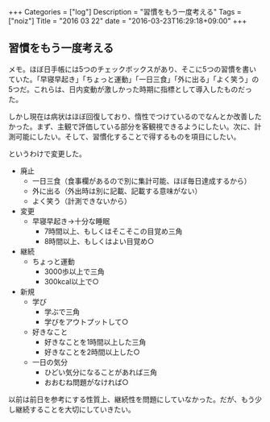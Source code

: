 +++
Categories = ["log"]
Description = "習慣をもう一度考える"
Tags = ["noiz"]
Title = "2016 03 22"
date = "2016-03-23T16:29:18+09:00"
+++

## 習慣をもう一度考える
メモ。ほぼ日手帳には5つのチェックボックスがあり、そこに5つの習慣を書いていた。「早寝早起き」「ちょっと運動」「一日三食」「外に出る」「よく笑う」の5つだ。これらは、日内変動が激しかった時期に指標として導入したものだった。

しかし現在は病状はほぼ回復しており、惰性でつけているのでなんとか改善したかった。まず、主観で評価している部分を客観視できるようにしたい。次に、計測可能にしたい。そして、習慣化することで得するものを項目にしたい。

というわけで変更した。

* 廃止
	* 一日三食（食事欄があるので別に集計可能、ほぼ毎日達成するから）
	* 外に出る（外出時は別に記載、記載する意味がない）
	* よく笑う（計測できないから）
* 変更
	* 早寝早起き→十分な睡眠
		* 7時間以上、もしくはそこそこの目覚め三角
		* 8時間以上、もしくはよい目覚め○
* 継続
	* ちょっと運動
		* 3000歩以上で三角
		* 300kcal以上で○
* 新規
	* 学び
		* 学ぶで三角
		* 学びをアウトプットして○
	* 好きなこと
		* 好きなことを1時間以上した三角
		* 好きなことを2時間以上した○
	* 一日の気分
		* ひどい気分になることがあれば三角
		* おおむね問題がなければ○

以前は前日を参考にする性質上、継続性を問題にしていなかった。だが、もう少し継続することを大切にしていきたい。